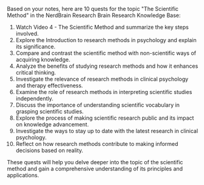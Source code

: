 Based on your notes, here are 10 quests for the topic "The Scientific Method" in the NerdBrain Research Brain Research Knowledge Base:

1. Watch Video 4 - The Scientific Method and summarize the key steps involved.
2. Explore the Introduction to research methods in psychology and explain its significance.
3. Compare and contrast the scientific method with non-scientific ways of acquiring knowledge.
4. Analyze the benefits of studying research methods and how it enhances critical thinking.
5. Investigate the relevance of research methods in clinical psychology and therapy effectiveness.
6. Examine the role of research methods in interpreting scientific studies independently.
7. Discuss the importance of understanding scientific vocabulary in grasping scientific studies.
8. Explore the process of making scientific research public and its impact on knowledge advancement.
9. Investigate the ways to stay up to date with the latest research in clinical psychology.
10. Reflect on how research methods contribute to making informed decisions based on reality.

These quests will help you delve deeper into the topic of the scientific method and gain a comprehensive understanding of its principles and applications.